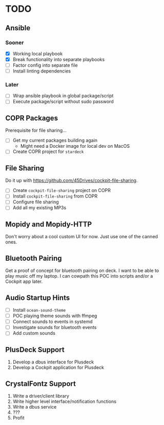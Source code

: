 # TODO

## Ansible

### Sooner

- [X] Working local playbook
- [X] Break functionality into separate playbooks
- [ ] Factor config into separate file
- [ ] Install linting dependencies

### Later

- [ ] Wrap ansible playbook in global package/script
- [ ] Execute package/script without sudo password

## COPR Packages

Prerequisite for file sharing...

- [ ] Get my current packages building again
  - Might need a Docker image for local dev on MacOS
- [ ] Create COPR project for `stardeck`

## File Sharing

Do it up with <https://github.com/45Drives/cockpit-file-sharing>.

- [ ] Create `cockpit-file-sharing` project on COPR
- [ ] Install `cockpit-file-sharing` from COPR
- [ ] Configure file sharing
- [ ] Add all my existing MP3s

## Mopidy and Mopidy-HTTP

Don't worry about a cool custom UI for now. Just use one of the canned ones.

## Bluetooth Pairing

Get a proof of concept for bluetooth pairing on deck. I want to be able to play
music off my laptop. I can cowpath this POC into scripts and/or a Cockpit app
later.

## Audio Startup Hints

- [ ] Install `ocean-sound-theme`
- [ ] POC playing theme sounds with ffmpeg
- [ ] Connect sounds to events in systemd
- [ ] Investigate sounds for bluetooth events
- [ ] Add custom sounds

## PlusDeck Support

1. Develop a dbus interface for Plusdeck
2. Develop a Cockpit application for Plusdeck

## CrystalFontz Support

1. Write a driver/client library
2. Write higher level interface/notification functions
3. Write a dbus service
4. ???
5. Profit

